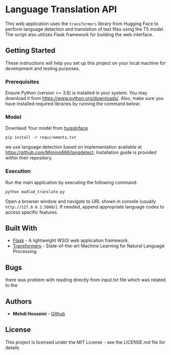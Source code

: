# Language Translation API
This web application uses the `transformers` library from Hugging Face to perform language detection and translation of text files using the T5 model. The script also utilizes Flask framework for building the web interface.

## Getting Started
These instructions will help you set up this project on your local machine for development and testing purposes.

### Prerequisites
Ensure Python (version >= 3.6) is installed in your system. You may download it from https://www.python.org/downloads/. Also, make sure you have installed required libraries by running the command below:

### Model
Downlaod Your model from [hugginface](https://huggingface.co/facebook/m2m100_418M)

```
pip install -r requirements.txt
```
we use language detection based on implementation available at https://github.com/Mimino666/langdetect. Installation guide is provided within their repository.

### Execution
Run the main application by executing the following command:
```
python madlad_translate.py
```
Open a browser window and navigate to URL shown in console (usually `http://127.0.0.1:5000/`). If needed, append appropriate language codes to access specific features.

## Built With
* [Flask](https://flask.palletsprojects.com/) - A lightweight WSGI web application framework.
* [Transformers](https://huggingface.co/transformers/) - State-of-the-art Machine Learning for Natural Language Processing.

## Bugs
there was problem with reading directly from input.txt file which was related to the 

## Authors
* **Mehdi Hosseini**  - [ Github ](https://github.com/guipelder)


## License
This project is licensed under the MIT License - see the LICENSE.md file for details
